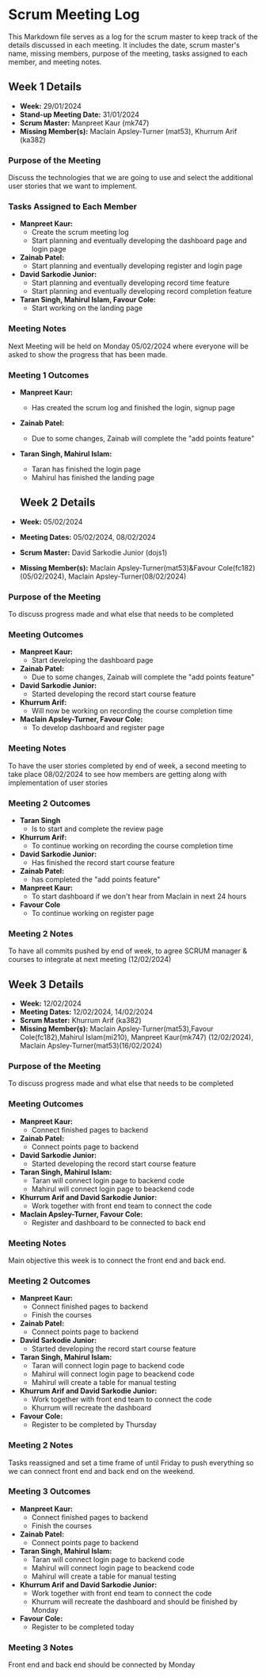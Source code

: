 # Scrum Meeting Log

This Markdown file serves as a log for the scrum master to keep track of the details discussed in each meeting. It includes the date, scrum master's name, missing members, purpose of the meeting, tasks assigned to each member, and meeting notes.

## Week 1 Details

- **Week:** 29/01/2024
- **Stand-up Meeting Date:** 31/01/2024
- **Scrum Master:** Manpreet Kaur (mk747)
- **Missing Member(s):** Maclain Apsley-Turner (mat53), Khurrum Arif (ka382)

### Purpose of the Meeting

Discuss the technologies that we are going to use and select the additional user stories that we want to implement.

### Tasks Assigned to Each Member

- **Manpreet Kaur:**
  - Create the scrum meeting log
  - Start planning and eventually developing the dashboard page and login page
- **Zainab Patel:**
  - Start planning and eventually developing register and login page
- **David Sarkodie Junior:**
  - Start planning and eventually developing record time feature
  - Start planning and eventually developing record completion feature
- **Taran Singh, Mahirul Islam, Favour Cole:**
  - Start working on the landing page

### Meeting Notes

Next Meeting will be held on Monday 05/02/2024 where everyone will be asked to show the progress that has been made.

### Meeting 1 Outcomes

- **Manpreet Kaur:**
  - Has created the scrum log and finished the login, signup page
- **Zainab Patel:**
  - Due to some changes, Zainab will complete the "add points feature"
- **Taran Singh, Mahirul Islam:**

  - Taran has finished the login page
  - Mahirul has finished the landing page

  ## Week 2 Details

- **Week:** 05/02/2024
- **Meeting Dates:** 05/02/2024, 08/02/2024
- **Scrum Master:** David Sarkodie Junior (dojs1)
- **Missing Member(s):** Maclain Apsley-Turner(mat53)&Favour Cole(fc182) (05/02/2024), Maclain Apsley-Turner(08/02/2024)

### Purpose of the Meeting

To discuss progress made and what else that needs to be completed

### Meeting Outcomes

- **Manpreet Kaur:**
  - Start developing the dashboard page
- **Zainab Patel:**
  - Due to some changes, Zainab will complete the "add points feature"
- **David Sarkodie Junior:**
  - Started developing the record start course feature
- **Khurrum Arif:**
  - Will now be working on recording the course completion time
- **Maclain Apsley-Turner, Favour Cole:**
  - To develop dashboard and register page

### Meeting Notes

To have the user stories completed by end of week, a second meeting to take place 08/02/2024 to see how members are getting along with implementation of user stories

### Meeting 2 Outcomes

- **Taran Singh**
  - Is to start and complete the review page
- **Khurrum Arif:**
  - To continue working on recording the course completion time
- **David Sarkodie Junior:**
  - Has finished the record start course feature
- **Zainab Patel:**
  - has completed the "add points feature"
- **Manpreet Kaur:**
  - To start dashboard if we don't hear from Maclain in next 24 hours
- **Favour Cole**
  - To continue working on register page

### Meeting 2 Notes

To have all commits pushed by end of week, to agree SCRUM manager & courses to integrate at next meeting (12/02/2024)

## Week 3 Details

- **Week:** 12/02/2024
- **Meeting Dates:** 12/02/2024, 14/02/2024
- **Scrum Master:** Khurrum Arif (ka382)
- **Missing Member(s):** Maclain Apsley-Turner(mat53),Favour Cole(fc182),Mahirul Islam(mi210), Manpreet Kaur(mk747) (12/02/2024), Maclain Apsley-Turner(mat53)(16/02/2024)

### Purpose of the Meeting

To discuss progress made and what else that needs to be completed

### Meeting Outcomes

- **Manpreet Kaur:**
  - Connect finished pages to backend
- **Zainab Patel:**
  - Connect points page to backend
- **David Sarkodie Junior:**
  - Started developing the record start course feature
- **Taran Singh, Mahirul Islam:**
  - Taran will connect login page to backend code
  - Mahirul will connect login page to beackend code
- **Khurrum Arif and David Sarkodie Junior:**
  - Work together with front end team to connect the code
- **Maclain Apsley-Turner, Favour Cole:**
  - Register and dashboard to be connected to back end

### Meeting Notes

Main objective this week is to connect the front end and back end.

### Meeting 2 Outcomes

- **Manpreet Kaur:**
  - Connect finished pages to backend
  - Finish the courses
- **Zainab Patel:**
  - Connect points page to backend
- **David Sarkodie Junior:**
  - Started developing the record start course feature
- **Taran Singh, Mahirul Islam:**
  - Taran will connect login page to backend code
  - Mahirul will connect login page to beackend code
  - Mahirul will create a table for manual testing
- **Khurrum Arif and David Sarkodie Junior:**
  - Work together with front end team to connect the code
  - Khurrum will recreate the dashboard
- **Favour Cole:**
  - Register to be completed by Thursday

### Meeting 2 Notes
Tasks reassigned and set a time frame of until Friday to push everything so we can connect front end and back end on the weekend.

### Meeting 3 Outcomes

- **Manpreet Kaur:**
  - Connect finished pages to backend
  - Finish the courses
- **Zainab Patel:**
  - Connect points page to backend
- **Taran Singh, Mahirul Islam:**
  - Taran will connect login page to backend code
  - Mahirul will connect login page to beackend code
  - Mahirul will create a table for manual testing
- **Khurrum Arif and David Sarkodie Junior:**
  - Work together with front end team to connect the code
  - Khurrum will recreate the dashboard and should be finished by Monday
- **Favour Cole:**
  - Register to be completed today

### Meeting 3 Notes
Front end and back end should be connected by Monday

